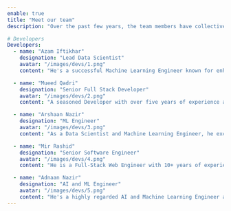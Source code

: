 ```yaml
---
enable: true
title: "Meet our team"
description: "Over the past few years, the team members have collectively worked on large-scale projects across various technologies."

# Developers
Developers:
  - name: "Azam Iftikhar"
    designation: "Lead Data Scientist"
    avatar: "/images/devs/1.png"
    content: "He's a successful Machine Learning Engineer known for enhancing revenue and competitiveness for startups and enterprises through AI. He led a groundbreaking COVID detection project, securing $12.6M in funding and an S&P 500 acquisition. He generated $20M in revenue for a mid-scale startup with innovative AI solutions. As a top-rated Upwork freelancer in the top 1% of talent, he holds certifications from Stanford, AWS, and Microsoft Azure, plus a Master's degree in Information Technology."

  - name: "Mueed Qadri"
    designation: "Senior Full Stack Developer"
    avatar: "/images/devs/2.png"
    content: "A seasoned Developer with over five years of experience and a Master's in Applied Computer Science from Dalhousie University, Halifax, currently serves as a Senior Full Stack Developer for the Government of Canada. Proficient in cloud services such as AWS and GCP, Mueed also has substantial experience in AI and deep learning. Renowned for developing scalable and robust solutions, he skilfully combines his technical prowess and academic acumen to effectively meet complex client requirements."

  - name: "Arshaan Nazir"
    designation: "ML Engineer"
    avatar: "/images/devs/3.png"
    content: "As a Data Scientist and Machine Learning Engineer, he excels in Computer Vision and NLP. He led a startup's innovative project to detect COVID through eye images, securing $12.6M in funding and an acquisition by an S&P 500 company. His expertise extends to MLOps and cloud technologies including AWS, Azure, and GCP. In NLP, he has lead the development of the Langtest library, that tests NLP models and LLMS, and has significantly contributed to various other ML and deep learning projects."

  - name: "Mir Rashid"
    designation: "Senior Software Engineer"
    avatar: "/images/devs/4.png"
    content: "He is a Full-Stack Web Engineer with 10+ years of experience. He has successfully completed over 85 large-scale projects, requiring diverse skill-set. Over the past 6 years, he has got chance to work at Airtel, Goldman Sachs, and MyFractalRange. He played a key role and was instrumental in helping an early-stage US-based health-tech startup to secure a $10M in pre-seed funding, demonstrating his expertise in managing complex, high-volume and high-stakes projects."

  - name: "Adnaan Nazir"
    designation: "AI and ML Engineer"
    avatar: "/images/devs/5.png"
    content: "He's a highly regarded AI and Machine Learning Engineer at Microsoft with a strong academic foundation from IIT. His expertise spans NLP, OCR, Computer Vision, and LLMS, and he's played a key role in developing advanced machine learning solutions for Microsoft, making him a top innovator in AI."
---
```

